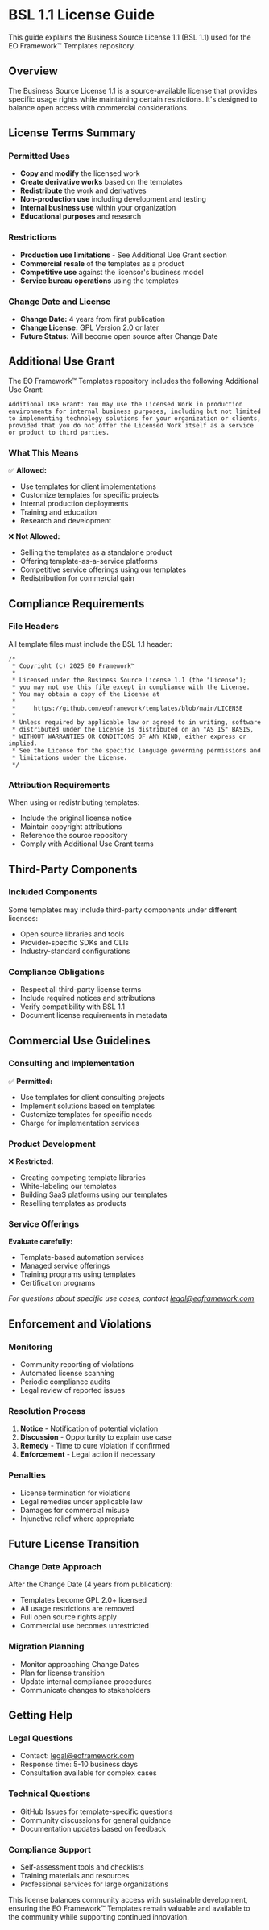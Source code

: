 # BSL 1.1 License Guide

This guide explains the Business Source License 1.1 (BSL 1.1) used for the EO Framework™ Templates repository.

## Overview

The Business Source License 1.1 is a source-available license that provides specific usage rights while maintaining certain restrictions. It's designed to balance open access with commercial considerations.

## License Terms Summary

### Permitted Uses
- **Copy and modify** the licensed work
- **Create derivative works** based on the templates
- **Redistribute** the work and derivatives
- **Non-production use** including development and testing
- **Internal business use** within your organization
- **Educational purposes** and research

### Restrictions
- **Production use limitations** - See Additional Use Grant section
- **Commercial resale** of the templates as a product
- **Competitive use** against the licensor's business model
- **Service bureau operations** using the templates

### Change Date and License
- **Change Date:** 4 years from first publication
- **Change License:** GPL Version 2.0 or later
- **Future Status:** Will become open source after Change Date

## Additional Use Grant

The EO Framework™ Templates repository includes the following Additional Use Grant:

```
Additional Use Grant: You may use the Licensed Work in production 
environments for internal business purposes, including but not limited 
to implementing technology solutions for your organization or clients, 
provided that you do not offer the Licensed Work itself as a service 
or product to third parties.
```

### What This Means
✅ **Allowed:**
- Use templates for client implementations
- Customize templates for specific projects
- Internal production deployments
- Training and education
- Research and development

❌ **Not Allowed:**
- Selling the templates as a standalone product
- Offering template-as-a-service platforms
- Competitive service offerings using our templates
- Redistribution for commercial gain

## Compliance Requirements

### File Headers
All template files must include the BSL 1.1 header:

```
/*
 * Copyright (c) 2025 EO Framework™
 *
 * Licensed under the Business Source License 1.1 (the "License");
 * you may not use this file except in compliance with the License.
 * You may obtain a copy of the License at
 *
 *     https://github.com/eoframework/templates/blob/main/LICENSE
 *
 * Unless required by applicable law or agreed to in writing, software
 * distributed under the License is distributed on an "AS IS" BASIS,
 * WITHOUT WARRANTIES OR CONDITIONS OF ANY KIND, either express or implied.
 * See the License for the specific language governing permissions and
 * limitations under the License.
 */
```

### Attribution Requirements
When using or redistributing templates:
- Include the original license notice
- Maintain copyright attributions
- Reference the source repository
- Comply with Additional Use Grant terms

## Third-Party Components

### Included Components
Some templates may include third-party components under different licenses:
- Open source libraries and tools
- Provider-specific SDKs and CLIs
- Industry-standard configurations

### Compliance Obligations
- Respect all third-party license terms
- Include required notices and attributions
- Verify compatibility with BSL 1.1
- Document license requirements in metadata

## Commercial Use Guidelines

### Consulting and Implementation
✅ **Permitted:**
- Use templates for client consulting projects
- Implement solutions based on templates
- Customize templates for specific needs
- Charge for implementation services

### Product Development
❌ **Restricted:**
- Creating competing template libraries
- White-labeling our templates
- Building SaaS platforms using our templates
- Reselling templates as products

### Service Offerings
**Evaluate carefully:**
- Template-based automation services
- Managed service offerings
- Training programs using templates
- Certification programs

*For questions about specific use cases, contact legal@eoframework.com*

## Enforcement and Violations

### Monitoring
- Community reporting of violations
- Automated license scanning
- Periodic compliance audits
- Legal review of reported issues

### Resolution Process
1. **Notice** - Notification of potential violation
2. **Discussion** - Opportunity to explain use case
3. **Remedy** - Time to cure violation if confirmed
4. **Enforcement** - Legal action if necessary

### Penalties
- License termination for violations
- Legal remedies under applicable law
- Damages for commercial misuse
- Injunctive relief where appropriate

## Future License Transition

### Change Date Approach
After the Change Date (4 years from publication):
- Templates become GPL 2.0+ licensed
- All usage restrictions are removed
- Full open source rights apply
- Commercial use becomes unrestricted

### Migration Planning
- Monitor approaching Change Dates
- Plan for license transition
- Update internal compliance procedures
- Communicate changes to stakeholders

## Getting Help

### Legal Questions
- Contact: legal@eoframework.com
- Response time: 5-10 business days
- Consultation available for complex cases

### Technical Questions
- GitHub Issues for template-specific questions
- Community discussions for general guidance
- Documentation updates based on feedback

### Compliance Support
- Self-assessment tools and checklists
- Training materials and resources
- Professional services for large organizations

This license balances community access with sustainable development, ensuring the EO Framework™ Templates remain valuable and available to the community while supporting continued innovation.
